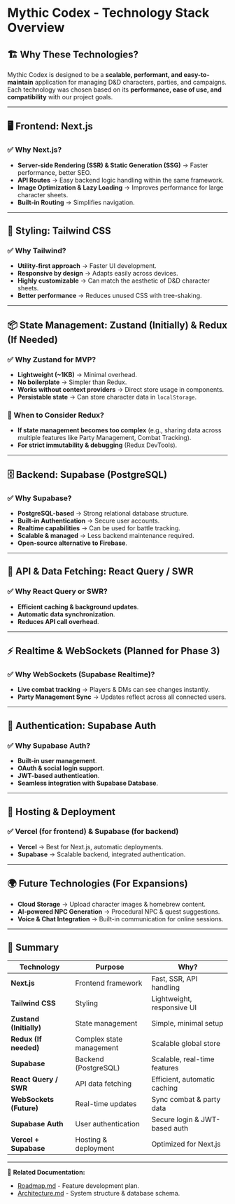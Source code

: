 # Mythic Codex - Technology Stack Overview

## 🏗️ Why These Technologies?
Mythic Codex is designed to be a **scalable, performant, and easy-to-maintain** application for managing D&D characters, parties, and campaigns. Each technology was chosen based on its **performance, ease of use, and compatibility** with our project goals.

---

## 🖥️ Frontend: Next.js
### ✅ Why Next.js?
- **Server-side Rendering (SSR) & Static Generation (SSG)** → Faster performance, better SEO.
- **API Routes** → Easy backend logic handling within the same framework.
- **Image Optimization & Lazy Loading** → Improves performance for large character sheets.
- **Built-in Routing** → Simplifies navigation.

---

## 🎨 Styling: Tailwind CSS
### ✅ Why Tailwind?
- **Utility-first approach** → Faster UI development.
- **Responsive by design** → Adapts easily across devices.
- **Highly customizable** → Can match the aesthetic of D&D character sheets.
- **Better performance** → Reduces unused CSS with tree-shaking.

---

## 📦 State Management: Zustand (Initially) & Redux (If Needed)
### ✅ Why Zustand for MVP?
- **Lightweight (~1KB)** → Minimal overhead.
- **No boilerplate** → Simpler than Redux.
- **Works without context providers** → Direct store usage in components.
- **Persistable state** → Can store character data in `localStorage`.

### 🔄 When to Consider Redux?
- **If state management becomes too complex** (e.g., sharing data across multiple features like Party Management, Combat Tracking).
- **For strict immutability & debugging** (Redux DevTools).

---

## 🗄️ Backend: Supabase (PostgreSQL)
### ✅ Why Supabase?
- **PostgreSQL-based** → Strong relational database structure.
- **Built-in Authentication** → Secure user accounts.
- **Realtime capabilities** → Can be used for battle tracking.
- **Scalable & managed** → Less backend maintenance required.
- **Open-source alternative to Firebase**.

---

## 🔄 API & Data Fetching: React Query / SWR
### ✅ Why React Query or SWR?
- **Efficient caching & background updates**.
- **Automatic data synchronization**.
- **Reduces API call overhead**.

---

## ⚡ Realtime & WebSockets (Planned for Phase 3)
### ✅ Why WebSockets (Supabase Realtime)?
- **Live combat tracking** → Players & DMs can see changes instantly.
- **Party Management Sync** → Updates reflect across all connected users.

---

## 🔐 Authentication: Supabase Auth
### ✅ Why Supabase Auth?
- **Built-in user management**.
- **OAuth & social login support**.
- **JWT-based authentication**.
- **Seamless integration with Supabase Database**.

---

## 📡 Hosting & Deployment
### ✅ Vercel (for frontend) & Supabase (for backend)
- **Vercel** → Best for Next.js, automatic deployments.
- **Supabase** → Scalable backend, integrated authentication.

---

## 🌍 Future Technologies (For Expansions)
- **Cloud Storage** → Upload character images & homebrew content.
- **AI-powered NPC Generation** → Procedural NPC & quest suggestions.
- **Voice & Chat Integration** → Built-in communication for online sessions.

---

## 🎯 Summary
| Technology       | Purpose                       | Why? |
|-----------------|-----------------------------|------|
| **Next.js** | Frontend framework | Fast, SSR, API handling |
| **Tailwind CSS** | Styling | Lightweight, responsive UI |
| **Zustand (Initially)** | State management | Simple, minimal setup |
| **Redux (If needed)** | Complex state management | Scalable global store |
| **Supabase** | Backend (PostgreSQL) | Scalable, real-time features |
| **React Query / SWR** | API data fetching | Efficient, automatic caching |
| **WebSockets (Future)** | Real-time updates | Sync combat & party data |
| **Supabase Auth** | User authentication | Secure login & JWT-based auth |
| **Vercel + Supabase** | Hosting & deployment | Optimized for Next.js |

---

🔗 **Related Documentation:**
- [Roadmap.md](roadmap.md) - Feature development plan.
- [Architecture.md](architecture.md) - System structure & database schema.

